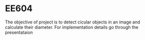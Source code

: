 # EE604
The objective of project is to detect cicular objects in an image and calculate their diameter.
For implementation details go through the presentataion
